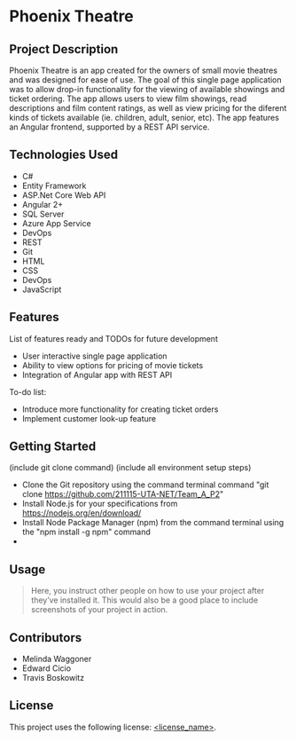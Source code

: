 # Phoenix Theatre

## Project Description

Phoenix Theatre is an app created for the owners of small movie theatres and was designed for ease of use. The goal of this single page application was to allow drop-in functionality for the viewing of available showings and ticket ordering. The app allows users to view film showings, read descriptions and film content ratings, as well as view pricing for the diferent kinds of tickets available (ie. children, adult, senior, etc). The app features an Angular frontend, supported by a REST API service.

## Technologies Used

* C#
* Entity Framework
* ASP.Net Core Web API
* Angular 2+
* SQL Server
* Azure App Service
* DevOps
* REST
* Git
* HTML
* CSS
* DevOps
* JavaScript

## Features

List of features ready and TODOs for future development
* User interactive single page application
* Ability to view options for pricing of movie tickets
* Integration of Angular app with REST API

To-do list:
* Introduce more functionality for creating ticket orders
* Implement customer look-up feature

## Getting Started
   
(include git clone command)
(include all environment setup steps)

- Clone the Git repository using the command terminal command "git clone https://github.com/211115-UTA-NET/Team_A_P2"
- Install Node.js for your specifications from https://nodejs.org/en/download/
- Install Node Package Manager (npm) from the command terminal using the "npm install -g npm" command
- 


## Usage

> Here, you instruct other people on how to use your project after they’ve installed it. This would also be a good place to include screenshots of your project in action.

## Contributors

- Melinda Waggoner
- Edward Cicio
- Travis Boskowitz

## License

This project uses the following license: [<license_name>](<link>).
